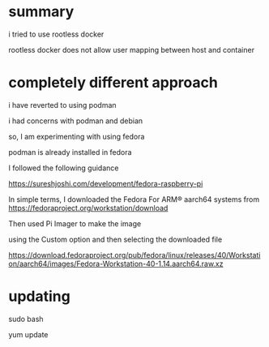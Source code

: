 # summary

i tried to use rootless docker

rootless docker does not allow user mapping between host and container

# completely different approach

i have reverted to using podman

i had concerns with podman and debian

so, I am experimenting with using fedora

podman is already installed in fedora

I followed the following guidance

https://sureshjoshi.com/development/fedora-raspberry-pi

In simple terms, I downloaded the Fedora For ARM® aarch64 systems
from
https://fedoraproject.org/workstation/download

Then used Pi Imager to make the image

using the Custom option and then selecting the downloaded file

https://download.fedoraproject.org/pub/fedora/linux/releases/40/Workstation/aarch64/images/Fedora-Workstation-40-1.14.aarch64.raw.xz

# updating

sudo bash

yum update




  
